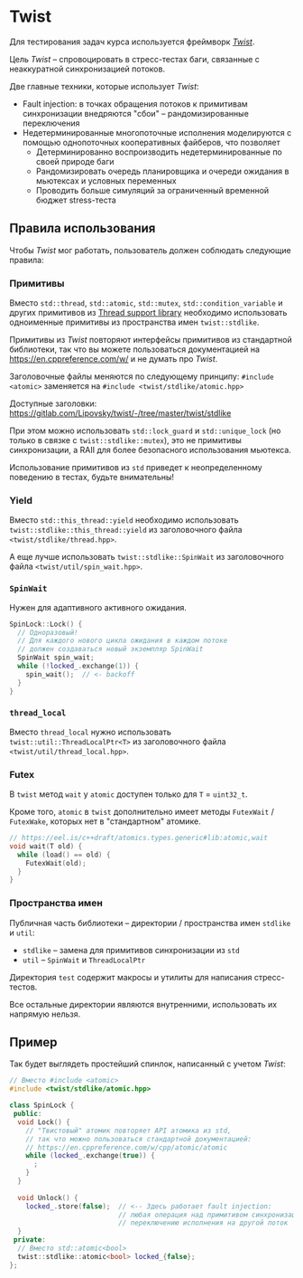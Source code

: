 # Twist

Для тестирования задач курса используется фреймворк [_Twist_](https://gitlab.com/Lipovsky/twist).

Цель _Twist_ – спровоцировать в стресс-тестах баги, связанные с неаккуратной синхронизацией потоков.

Две главные техники, которые использует _Twist_:

- Fault injection: в точках обращения потоков к примитивам синхронизации внедряются "сбои" – рандомизированные переключения
- Недетерминированные многопоточные исполнения моделируются с помощью однопоточных кооперативных файберов, что позволяет
  - Детерминированно воспроизводить недетерминированные по своей природе баги
  - Рандомизировать очередь планировщика и очереди ожидания в мьютексах и условных переменных 
  - Проводить больше симуляций за ограниченный временной бюджет stress-теста

## Правила использования

Чтобы _Twist_ мог работать, пользователь должен соблюдать следующие правила:

### Примитивы

Вместо `std::thread`, `std::atomic`, `std::mutex`, `std::condition_variable` и других примитивов из [Thread support library](https://en.cppreference.com/w/cpp/thread) необходимо использовать одноименные примитивы из пространства имен `twist::stdlike`.

Примитивы из _Twist_ повторяют интерфейсы примитивов из стандартной библиотеки, так что вы можете пользоваться документацией на https://en.cppreference.com/w/ и не думать про _Twist_.

Заголовочные файлы меняются по следующему принципу: `#include <atomic>` заменяется на `#include <twist/stdlike/atomic.hpp>`

Доступные заголовки: https://gitlab.com/Lipovsky/twist/-/tree/master/twist/stdlike

При этом можно использовать `std::lock_guard` и `std::unique_lock` (но только в связке с `twist::stdlike::mutex`), это не примитивы синхронизации, а RAII для более безопасного использования мьютекса.

Использование примитивов из `std` приведет к неопределенному поведению в тестах, будьте внимательны!

### Yield

Вместо `std::this_thread::yield` необходимо использовать `twist::stdlike::this_thread::yield` из заголовочного файла `<twist/stdlike/thread.hpp>`.

А еще лучше использовать `twist::stdlike::SpinWait` из заголовочного файла `<twist/util/spin_wait.hpp>`.

### `SpinWait`

Нужен для адаптивного активного ожидания.

```cpp
SpinLock::Lock() {
  // Одноразовый!
  // Для каждого нового цикла ожидания в каждом потоке 
  // должен создаваться новый экземпляр SpinWait
  SpinWait spin_wait;
  while (!locked_.exchange(1)) {
    spin_wait();  // <- backoff
  }
}
```

### `thread_local`

Вместо `thread_local` нужно использовать `twist::util::ThreadLocalPtr<T>` из заголовочного файла `<twist/util/thread_local.hpp>`.

### Futex

В `twist` метод `wait` у `atomic` доступен только для `T` = `uint32_t`.

Кроме того, `atomic` в `twist` дополнительно имеет методы `FutexWait` / `FutexWake`, которых
нет в "стандартном" атомике.

```cpp
// https://eel.is/c++draft/atomics.types.generic#lib:atomic,wait
void wait(T old) {
  while (load() == old) {
    FutexWait(old);
  }   
}
```

### Пространства имен

Публичная часть библиотеки – директории / пространства имен `stdlike` и `util`: 

- `stdlike` – замена для примитивов синхронизации из `std` 
- `util` – `SpinWait` и `ThreadLocalPtr`

Директория `test` содержит макросы и утилиты для написания стресс-тестов.

Все остальные директории являются внутренними, использовать их напрямую нельзя.

## Пример

Так будет выглядеть простейший спинлок, написанный с учетом _Twist_:

```cpp
// Вместо #include <atomic>
#include <twist/stdlike/atomic.hpp>

class SpinLock {
 public:
  void Lock() {
    // "Твистовый" атомик повторяет API атомика из std, 
    // так что можно пользоваться стандартной документацией:
    // https://en.cppreference.com/w/cpp/atomic/atomic
    while (locked_.exchange(true)) {
      ;
    }
  }
  
  void Unlock() {
    locked_.store(false);  // <-- Здесь работает fault injection:
                           // любая операция над примитивом синхронизации может привести к
                           // переключению исполнения на другой поток
  }
 private:
  // Вместо std::atomic<bool>
  twist::stdlike::atomic<bool> locked_{false};
};
```
